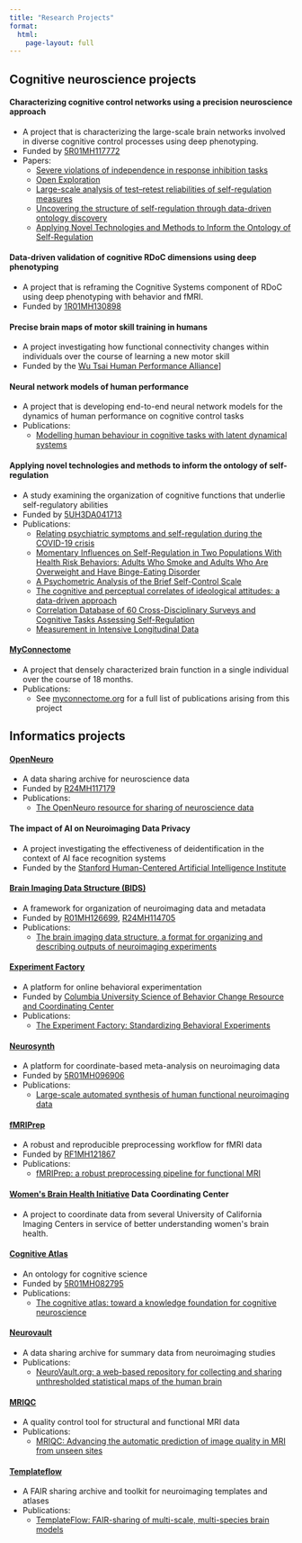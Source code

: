 ```yaml
---
title: "Research Projects"
format:
  html:
    page-layout: full
---
```


## Cognitive neuroscience projects

#### Characterizing cognitive control networks using a precision neuroscience approach
- A project that is characterizing the large-scale brain networks involved in diverse cognitive control processes using deep phenotyping.
- Funded by [5R01MH117772](https://reporter.nih.gov/project-details/10398085)
- Papers:
  - [Severe violations of independence in response inhibition tasks](https://www.ncbi.nlm.nih.gov/pmc/articles/PMC7968836/)
  - [Open Exploration](https://www.ncbi.nlm.nih.gov/pmc/articles/PMC6964967/)
  - [Large-scale analysis of test–retest reliabilities of self-regulation measures](https://www.ncbi.nlm.nih.gov/pmc/articles/PMC6431228/)
  - [Uncovering the structure of self-regulation through data-driven ontology discovery](https://www.ncbi.nlm.nih.gov/pmc/articles/PMC6534563/)
  - [Applying Novel Technologies and Methods to Inform the Ontology of Self-Regulation](https://www.ncbi.nlm.nih.gov/pmc/articles/PMC5801197/)
  
#### Data-driven validation of cognitive RDoC dimensions using deep phenotyping
- A project that is reframing the Cognitive Systems component of RDoC using deep phenotyping with behavior and fMRI.
- Funded by [1R01MH130898](https://reporter.nih.gov/project-details/10515980)

#### Precise brain maps of motor skill training in humans
- A project investigating how functional connectivity changes within individuals over the course of learning a new motor skill
- Funded by the [Wu Tsai Human Performance Alliance](https://humanperformance.stanford.edu/news/announcing-the-2022-agility-projects/)]

#### Neural network models of human performance
- A project that is developing end-to-end neural network models for the dynamics of human performance on cognitive control tasks
- Publications:
  - [Modelling human behaviour in cognitive tasks with latent dynamical systems](https://www.nature.com/articles/s41562-022-01510-8)

#### Applying novel technologies and methods to inform the ontology of self-regulation
  - A study examining the organization of cognitive functions that underlie self-regulatory abilities
  - Funded by [5UH3DA041713](https://reporter.nih.gov/project-details/9780476)
  - Publications:
    - [Relating psychiatric symptoms and self-regulation during the COVID-19 crisis](https://www.ncbi.nlm.nih.gov/pmc/articles/PMC9274960/)
    - [Momentary Influences on Self-Regulation in Two Populations With Health Risk Behaviors: Adults Who Smoke and Adults Who Are Overweight and Have Binge-Eating Disorder](https://www.ncbi.nlm.nih.gov/pmc/articles/PMC8971561/)
    - [A Psychometric Analysis of the Brief Self-Control Scale](https://www.ncbi.nlm.nih.gov/pmc/articles/PMC7261631/)
    - [The cognitive and perceptual correlates of ideological attitudes: a data-driven approach](https://www.ncbi.nlm.nih.gov/pmc/articles/PMC7935109/)
    - [Correlation Database of 60 Cross-Disciplinary Surveys and Cognitive Tasks Assessing Self-Regulation](https://www.ncbi.nlm.nih.gov/pmc/articles/PMC7483539/)
    - [Measurement in Intensive Longitudinal Data](https://www.ncbi.nlm.nih.gov/pmc/articles/PMC8562472/)

#### [MyConnectome](http://myconnectome.org)
  - A project that densely characterized brain function in a single individual over the course of 18 months.
  - Publications:
    - See [myconnectome.org](http://myconnectome.org) for a full list of publications arising from this project

## Informatics projects

#### [OpenNeuro](http://openneuro.org)
  - A data sharing archive for neuroscience data
  - Funded by [R24MH117179](https://reporter.nih.gov/project-details/9770947)
  - Publications:
    - [The OpenNeuro resource for sharing of neuroscience data](https://elifesciences.org/articles/71774)

#### The impact of AI on Neuroimaging Data Privacy
  - A project investigating the effectiveness of deidentification in the context of AI face recognition systems
  - Funded by the [Stanford Human-Centered Artificial Intelligence Institute](https://hai.stanford.edu/seed-grant-recipients-2022)

#### [Brain Imaging Data Structure (BIDS)](http://bids.neuroimaging.io)
  - A framework for organization of neuroimaging data and metadata
  - Funded by [R01MH126699](https://reporter.nih.gov/project-details/10460628), [R24MH114705](https://reporter.nih.gov/project-details/9566304)
  - Publications:
    - [The brain imaging data structure, a format for organizing and describing outputs of neuroimaging experiments](https://www.nature.com/articles/sdata201644)

#### [Experiment Factory](https://www.expfactory.org/)
  - A platform for online behavioral experimentation
  - Funded by [Columbia University Science of Behavior Change Resource and Coordinating Center](https://reporter.nih.gov/project-details/10478297)
  - Publications:
    - [The Experiment Factory: Standardizing Behavioral Experiments](https://www.ncbi.nlm.nih.gov/pmc/articles/PMC4844768/)

#### [Neurosynth](http://neurosynth.org)
  - A platform for coordinate-based meta-analysis on neuroimaging data
  - Funded by [5R01MH096906](https://reporter.nih.gov/project-details/10543105)
  - Publications:
    - [Large-scale automated synthesis of human functional neuroimaging data](https://www.ncbi.nlm.nih.gov/pmc/articles/PMC3146590/)

#### [fMRIPrep](http://fmriprep.org)
  - A robust and reproducible preprocessing workflow for fMRI data
  - Funded by [RF1MH121867](https://reporter.nih.gov/project-details/10513258)
  - Publications:
    - [fMRIPrep: a robust preprocessing pipeline for functional MRI](https://www.nature.com/articles/s41592-018-0235-4)

#### [Women's Brain Health Initiative](https://wbhi.ucsb.edu/) Data Coordinating Center
  - A project to coordinate data from several University of California Imaging Centers in service of better understanding women's brain health.

#### [Cognitive Atlas](http://cognitiveatlas.org)
  - An ontology for cognitive science
  - Funded by [5R01MH082795](https://reporter.nih.gov/project-details/8228112)
  - Publications:
    - [The cognitive atlas: toward a knowledge foundation for cognitive neuroscience](https://www.frontiersin.org/articles/10.3389/fninf.2011.00017/full)

#### [Neurovault](http://neurovault.org)
  - A data sharing archive for summary data from neuroimaging studies
  - Publications:
    - [NeuroVault.org: a web-based repository for collecting and sharing unthresholded statistical maps of the human brain](https://www.frontiersin.org/articles/10.3389/fninf.2015.00008/full)

#### [MRIQC](http://mriqc.org)
  - A quality control tool for structural and functional MRI data
  - Publications:
    - [MRIQC: Advancing the automatic prediction of image quality in MRI from unseen sites](https://journals.plos.org/plosone/article?id=10.1371/journal.pone.0184661)

#### [Templateflow](http://templateflow.org)
  - A FAIR sharing archive and toolkit for neuroimaging templates and atlases
  - Publications:
    - [TemplateFlow: FAIR-sharing of multi-scale, multi-species brain models](https://www.nature.com/articles/s41592-022-01681-2)